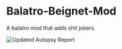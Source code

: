 # Balatro-Beignet-Mod
A balatro mod that adds shit jokers.

![Updated Autopsy Report](https://preview.redd.it/a-couple-of-custom-modded-jokers-ive-made-ordered-from-v0-1sebv3unerve1.png?width=320&crop=smart&auto=webp&s=803a6b7437f6ae31ae058ada169ebccb80161a09)
  
